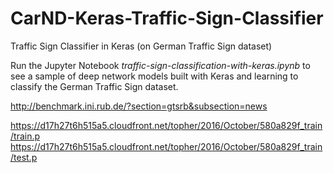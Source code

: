 # CarND-Keras-Traffic-Sign-Classifier
Traffic Sign Classifier in Keras (on German Traffic Sign dataset)

Run the Jupyter Notebook *traffic-sign-classification-with-keras.ipynb* to see a sample of deep network models built with Keras and learning to classify the German Traffic Sign dataset.

http://benchmark.ini.rub.de/?section=gtsrb&subsection=news

https://d17h27t6h515a5.cloudfront.net/topher/2016/October/580a829f_train/train.p
https://d17h27t6h515a5.cloudfront.net/topher/2016/October/580a829f_train/test.p
